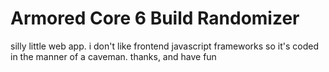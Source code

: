 # Armored Core 6 Build Randomizer

silly little web app. i don't like frontend javascript frameworks so it's coded in the manner of a caveman. thanks, and have fun
